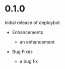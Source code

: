 # 0.1.0

Initial release of deploybot

* Enhancements
  * an enhancement

* Bug Fixes
  * a bug fix

